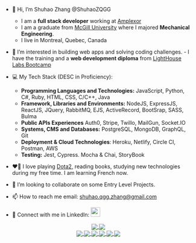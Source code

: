 - 👋 Hi, I’m Shuhao Zhang @ShuhaoZQGG
    - I am a **full stack developer** working at [Amplexor](https://www.amplexor.com/)
    - I am a graduate from [McGill University](https://www.mcgill.ca/) where I majored **Mechanical Engineering**.
    - I live in Montreal, Quebec, Canada
- 👀 I’m interested in building web apps and solving coding challenges. 
      - I have the training and a **web development diploma** from [LightHouse Labs Bootcamp](https://www.lighthouselabs.ca/)

- 💻 My Tech Stack (DESC in Proficiency): 
   - **Programming Languages and Technologies:** JavaScript, Python, C#, Ruby, HTML, CSS, C/C++, Java
   - **Framework, Libraries and Environments:** NodeJS, ExpressJS, ReactJS, JQuery, RabbitMQ, EJS, ActiveRecord, BootSrap, SASS, Bulma
   - **Public APIs Experiences** Auth0, Stripe, Twillo, MailGun, Socket.IO
   - **Systems,  CMS and Databases:** PostgreSQL, MongoDB, GraphQL, Git
   - **Deployment & Cloud Technologies**: Heroku, Netlify, Circle CI, Postman, AWS
   - **Testing:** Jest, Cypress. Mocha & Chai, StoryBook
- :heart_on_fire: I love playing [Dota2](https://www.dota2.com/home), reading books, studying new technologies during my free time. I am learning French now.
- 💞️ I’m looking to collaborate on some Entry Level Projects.

- 📫 How to reach me email: shuhao.qgg.zhang@gmail.com
- :handshake: Connect with me in LinkedIn: [<img width="25" src="https://user-images.githubusercontent.com/20462800/146625308-e72fc1a5-2170-4fd2-8d06-77370eb28a7a.png"></img>](https://www.linkedin.com/in/shuhao-zhang-38459514a/) 

<div align="center">
<a href="https://github.com/ShuhaoZQGG/ShuhaoZQGG">
  <img align="center" src="https://github-readme-stats.vercel.app/api?username=ShuhaoZQGG&show_icons=true&theme=cobalt&count_private=true&include_all_commits=false" />
</a>
<a href="https://github.com/ShuhaoZQGG/ShuhaoZQGG">
  <img align="center" src="https://github-readme-stats.vercel.app/api/top-langs/?username=ShuhaoZQGG&langs_count=6&theme=radical" />
</a>
</div>
<div align="center">
<a href="https://github.com/ShuhaoZQGG/MaintenancePro">
  <img align="center" src="https://github-readme-stats.vercel.app/api/pin/?username=ShuhaoZQGG&repo=MaintenancePro&theme=onedark">
</a>
<a href="https://github.com/ShuhaoZQGG/Bubbles-A-food-ordering-app">
  <img align="center" src="https://github-readme-stats.vercel.app/api/pin/?username=ShuhaoZQGG&repo=Bubbles-A-food-ordering-app&theme=synthwave" />
</a>
<a href="https://github.com/ShuhaoZQGG/Scheduler">
  <img align="center" src="https://github-readme-stats.vercel.app/api/pin/?username=ShuhaoZQGG&repo=Scheduler&theme=tokyonight" />
</a>
<a href="https://github.com/ShuhaoZQGG/Jungle">
  <img align="center" src="https://github-readme-stats.vercel.app/api/pin/?username=ShuhaoZQGG&repo=Jungle&theme=merko" />
</a>
<a href="https://github.com/ShuhaoZQGG/Tweeter">
  <img align="center" src="https://github-readme-stats.vercel.app/api/pin/?username=ShuhaoZQGG&repo=Tweeter&theme=highcontrast" />
</a>
<a href="https://github.com/ShuhaoZQGG/Tinyapp">
  <img align="center" src="https://github-readme-stats.vercel.app/api/pin/?username=ShuhaoZQGG&repo=Tinyapp&theme=onedark" />
</a>
</div>


<!---
ShuhaoZQGG/ShuhaoZQGG is a ✨ special ✨ repository because its `README.md` (this file) appears on your GitHub profile.
You can click the Preview link to take a look at your changes.
--->
